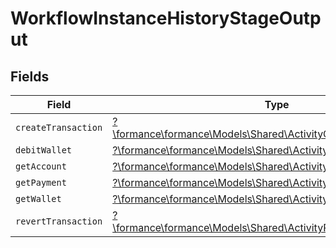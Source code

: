 # WorkflowInstanceHistoryStageOutput


## Fields

| Field                                                                                                                       | Type                                                                                                                        | Required                                                                                                                    | Description                                                                                                                 |
| --------------------------------------------------------------------------------------------------------------------------- | --------------------------------------------------------------------------------------------------------------------------- | --------------------------------------------------------------------------------------------------------------------------- | --------------------------------------------------------------------------------------------------------------------------- |
| `createTransaction`                                                                                                         | [?\formance\formance\Models\Shared\ActivityCreateTransactionOutput](../../models/shared/ActivityCreateTransactionOutput.md) | :heavy_minus_sign:                                                                                                          | N/A                                                                                                                         |
| `debitWallet`                                                                                                               | [?\formance\formance\Models\Shared\ActivityDebitWalletOutput](../../models/shared/ActivityDebitWalletOutput.md)             | :heavy_minus_sign:                                                                                                          | N/A                                                                                                                         |
| `getAccount`                                                                                                                | [?\formance\formance\Models\Shared\ActivityGetAccountOutput](../../models/shared/ActivityGetAccountOutput.md)               | :heavy_minus_sign:                                                                                                          | N/A                                                                                                                         |
| `getPayment`                                                                                                                | [?\formance\formance\Models\Shared\ActivityGetPaymentOutput](../../models/shared/ActivityGetPaymentOutput.md)               | :heavy_minus_sign:                                                                                                          | N/A                                                                                                                         |
| `getWallet`                                                                                                                 | [?\formance\formance\Models\Shared\ActivityGetWalletOutput](../../models/shared/ActivityGetWalletOutput.md)                 | :heavy_minus_sign:                                                                                                          | N/A                                                                                                                         |
| `revertTransaction`                                                                                                         | [?\formance\formance\Models\Shared\ActivityRevertTransactionOutput](../../models/shared/ActivityRevertTransactionOutput.md) | :heavy_minus_sign:                                                                                                          | N/A                                                                                                                         |
